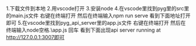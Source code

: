 1.下载文件到本地
2.用vscode打开
3.安装node
4.在vscode里找到pyg里的src里的main.js文件 右键在终端打开 然后在终端输入npm run serve 看到下面地址打开即可
5.在vscode里找到pyg_api_server里的app.js文件 右键在终端打开 然后在终端输入node空格.\app.js 回车 看到下面出现api server running at http://127.0.0.1:3007即可
